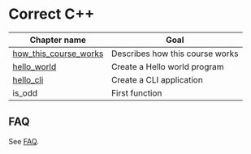 # Correct C++

Chapter name|Goal
---|---
[how_this_course_works](how_this_course_works.md)|Describes how this course works
[hello_world](https://github.com/richelbilderbeek/correct_cpp_hello_world)|Create a Hello world program
[hello_cli](https://github.com/richelbilderbeek/correct_cpp_hello_cli)|Create a CLI application
is_odd|First function

## FAQ

See [FAQ](Faq.md).

